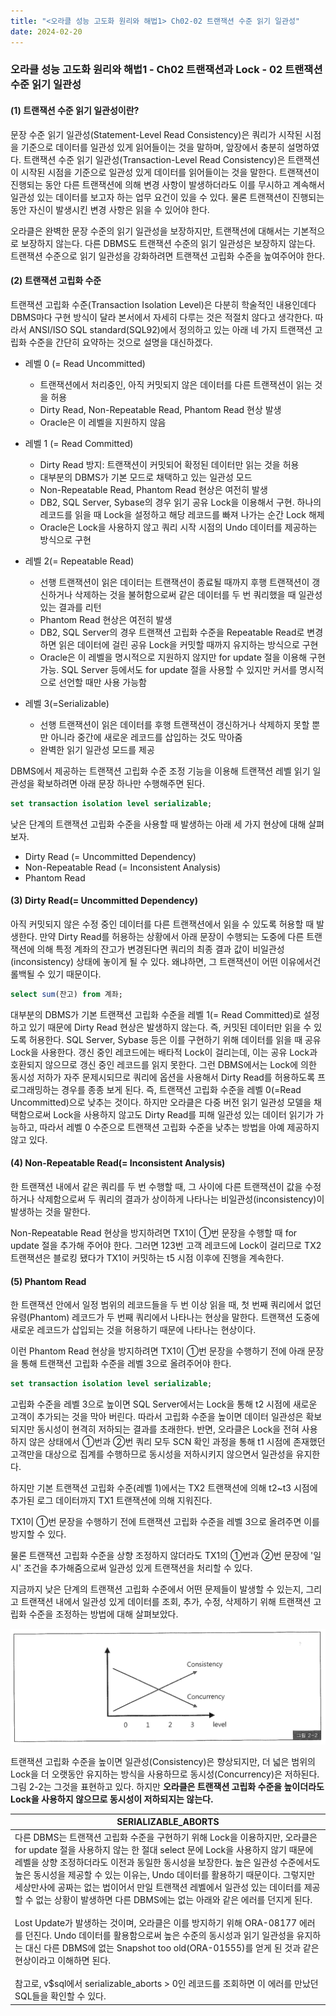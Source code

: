 ```yaml
---
title: "<오라클 성능 고도화 원리와 해법1> Ch02-02 트랜잭션 수준 읽기 일관성"
date: 2024-02-20
---
```



### 오라클 성능 고도화 원리와 해법1 - Ch02 트랜잭션과 Lock - 02 트랜잭션 수준 읽기 일관성

#### (1) 트랜잭션 수준 읽기 일관성이란?

문장 수준 읽기 일관성(Statement-Level Read Consistency)은 쿼리가 시작된 시점을 기준으로 데이터를 일관성 있게 읽어들이는 것을 말하며, 앞장에서 충분히 설명하였다. 트랜잭션 수준 읽기 일관성(Transaction-Level Read Consistency)은 트랜잭션이 시작된 시점을 기준으로 일관성 있게 데이터를 읽어들이는 것을 말한다. 트랜잭션이 진행되는 동안 다른 트랜잭션에 의해 변경 사항이 발생하더라도 이를 무시하고 계속해서 일관성 있는 데이터를 보고자 하는 업무 요건이 있을 수 있다. 물론 트랜잭션이 진행되는 동안 자신이 발생시킨 변경 사항은 읽을 수 있어야 한다.

오라클은 완벽한 문장 수준의 읽기 일관성을 보장하지만, 트랜잭션에 대해서는 기본적으로 보장하지 않는다. 다른 DBMS도 트랜잭션 수준의 읽기 일관성은 보장하지 않는다. 트랜잭션 수준으로 읽기 일관성을 강화하려면 트랜잭션 고립화 수준을 높여주어야 한다.

#### (2) 트랜잭션 고립화 수준

트랜잭션 고립화 수준(Transaction Isolation Level)은 다분히 학술적인 내용인데다 DBMS마다 구현 방식이 달라 본서에서 자세히 다루는 것은 적절치 않다고 생각한다. 따라서 ANSI/ISO SQL standard(SQL92)에서 정의하고 있는 아래 네 가지 트랜잭션 고립화 수준을 간단히 요약하는 것으로 설명을 대신하겠다.

- 레벨 0 (= Read Uncommitted)
	- 트랜잭션에서 처리중인, 아직 커밋되지 않은 데이터를 다른 트랜잭션이 읽는 것을 허용
	- Dirty Read, Non-Repeatable Read, Phantom Read 현상 발생
	- Oracle은 이 레벨을 지원하지 않음

- 레벨 1 (= Read Committed)
	- Dirty Read 방지: 트랜잭션이 커밋되어 확정된 데이터만 읽는 것을 허용
	- 대부분의 DBMS가 기본 모드로 채택하고 있는 일관성 모드
	- Non-Repeatable Read, Phantom Read 현상은 여전히 발생
	- DB2, SQL Server, Sybase의 경우 읽기 공유 Lock을 이용해서 구현. 하나의 레코드를 읽을 때 Lock을 설정하고 해당 레코드를 빠져 나가는 순간 Lock 해제
	- Oracle은 Lock을 사용하지 않고 쿼리 시작 시점의 Undo 데이터를 제공하는 방식으로 구현


- 레벨 2(= Repeatable Read)
	- 선행 트랜잭션이 읽은 데이터는 트랜잭션이 종료될 때까지 후행 트랜잭션이 갱신하거나 삭제하는 것을 불허함으로써 같은 데이터를 두 번 쿼리했을 때 일관성 있는 결과를 리턴
	- Phantom Read 현상은 여전히 발생
	- DB2, SQL Server의 경우 트랜잭션 고립화 수준을 Repeatable Read로 변경하면 읽은 데이터에 걸린 공유 Lock을 커밋할 때까지 유지하는 방식으로 구현
	- Oracle은 이 레벨을 명시적으로 지원하지 않지만 for update 절을 이용해 구현 가능. SQL Server 등에서도 for update 절을 사용할 수 있지만 커서를 명시적으로 선언할 때만 사용 가능함

- 레벨 3(=Serializable)
	- 선행 트랜잭션이 읽은 데이터를 후행 트랜잭션이 갱신하거나 삭제하지 못할 뿐만 아니라 중간에 새로운 레코드를 삽입하는 것도 막아줌
	- 완벽한 읽기 일관성 모드를 제공

DBMS에서 제공하는 트랜잭션 고립화 수준 조정 기능을 이용해 트랜잭션 레벨 읽기 일관성을 확보하려면 아래 문장 하나만 수행해주면 된다.

```sql
set transaction isolation level serializable;
```

낮은 단계의 트랜잭션 고립화 수준을 사용할 때 발생하는 아래 세 가지 현상에 대해 살펴보자.

- Dirty Read (= Uncommitted Dependency)
- Non-Repeatable Read (= Inconsistent Analysis)
- Phantom Read

#### (3) Dirty Read(= Uncommitted Dependency)

아직 커밋되지 않은 수정 중인 데이터를 다른 트랜잭션에서 읽을 수 있도록 허용할 때 발생한다. 만약 Dirty Read를 허용하는 상황에서 아래 문장이 수행되는 도중에 다른 트랜잭션에 의해 특정 계좌의 잔고가 변경된다면 쿼리의 최종 결과 값이 비일관성(inconsistency) 상태에 놓이게 될 수 있다. 왜냐하면, 그 트랜잭션이 어떤 이유에서건 롤백될 수 있기 때문이다.

```sql
select sum(잔고) from 계좌;
```

대부분의 DBMS가 기본 트랜잭션 고립화 수준을 레벨 1(= Read Committed)로 설정하고 있기 때문에 Dirty Read 현상은 발생하지 않는다. 즉, 커밋된 데이터만 읽을 수 있도록 허용한다. SQL Server, Sybase 등은 이를 구현하기 위해 데이터를 읽을 때 공유 Lock을 사용한다. 갱신 중인 레코드에는 배타적 Lock이 걸리는데, 이는 공유 Lock과 호환되지 않으므로 갱신 중인 레코드를 읽지 못한다. 그런 DBMS에서는 Lock에 의한 동시성 저하가 자주 문제시되므로 쿼리에 옵션을 사용해서 Dirty Read를 허용하도록 프로그래밍하는 경우를 종종 보게 된다. 즉, 트랜잭션 고립화 수준을 레벨 0(=Read Uncommitted)으로 낮추는 것이다.  하지만 오라클은 다중 버전 읽기 일관성 모델을 채택함으로써 Lock을 사용하지 않고도 Dirty Read를 피해 일관성 있는 데이터 읽기가 가능하고, 따라서 레벨 0 수준으로 트랜잭션 고립화 수준을 낮추는 방법을 아예 제공하지 않고 있다.

#### (4) Non-Repeatable Read(= Inconsistent Analysis)

한 트랜잭션 내에서 같은 쿼리를 두 번 수행할 때, 그 사이에 다른 트랜잭션이 값을 수정하거나 삭제함으로써 두 쿼리의 결과가 상이하게 나타나는 비일관성(inconsistency)이 발생하는 것을 말한다.

Non-Repeatable Read 현상을 방지하려면 TX1이 ①번 문장을 수행할 때 for update 절을 추가해 주어야 한다. 그러면 123번 고객 레코드에 Lock이 걸리므로 TX2 트랜잭션은 블로킹 됐다가 TX1이 커밋하는 t5 시점 이후에 진행을 계속한다.

#### (5) Phantom Read

한 트랜잭션 안에서 일정 범위의 레코드들을 두 번 이상 읽을 때, 첫 번째 쿼리에서 없던 유령(Phantom) 레코드가 두 번째 쿼리에서 나타나는 현상을 말한다. 트랜잭션 도중에 새로운 레코드가 삽입되는 것을 허용하기 때문에 나타나는 현상이다.

이런 Phantom Read 현상을 방지하려면 TX1이 ①번 문장을 수행하기 전에 아래 문장을 통해 트랜잭션 고립화 수준을 레벨 3으로 올려주어야 한다.

```sql
set transaction isolation level serializable;
```

고립화 수준을 레벨 3으로 높이면 SQL Server에서는 Lock을 통해 t2 시점에 새로운 고객이 추가되는 것을 막아 버린다. 따라서 고립화 수준을 높이면 데이터 일관성은 확보되지만 동시성이 현격히 저하되는 결과를 초래한다. 반면, 오라클은 Lock을 전혀 사용하지 않은 상태에서 ①번과 ②번 쿼리 모두 SCN 확인 과정을 통해 t1 시점에 존재했던 고객만을 대상으로 집계를 수행하므로 동시성을 저하시키지 않으면서 일관성을 유지한다.

하지만 기본 트랜잭션 고립화 수준(레벨 1)에서는 TX2 트랜잭션에 의해 t2~t3 시점에 추가된 로그 데이터까지 TX1 트랜잭션에 의해 지워진다.

TX1이 ①번 문장을 수행하기 전에 트랜잭션 고립화 수준을 레벨 3으로 올려주면 이를 방지할 수 있다.

물론 트랜잭션 고립화 수준을 상향 조정하지 않더라도 TX1의 ①번과 ②번 문장에 '일시' 조건을 추가해줌으로써 일관성 있게 트랜잭션을 처리할 수 있다.

지금까지 낮은 단계의 트랜잭션 고립화 수준에서 어떤 문제들이 발생할 수 있는지, 그리고 트랜잭션 내에서 일관성 있게 데이터를 조회, 추가, 수정, 삭제하기 위해 트랜잭션 고립화 수준을 조정하는 방법에 대해 살펴보았다.

![그림 2-2](/assets/images/sqlp/1-2-2.png)

트랜잭션 고립화 수준을 높이면 일관성(Consistency)은 향상되지만, 더 넓은 범위의 Lock을 더 오랫동안 유지하는 방식을 사용하므로 동시성(Concurrency)은 저하된다. 그림 2-2는 그것을 표현하고 있다. 하지만 **오라클은 트랜잭션 고립화 수준을 높이더라도 Lock을 사용하지 않으므로 동시성이 저하되지는 않는다.**

| SERIALIZABLE_ABORTS |
| ---- |
| 다른 DBMS는 트랜잭션 고립화 수준을 구현하기 위해 Lock을 이용하지만, 오라클은 for update 절을 사용하지 않는 한 절대 select 문에 Lock을 사용하지 않기 때문에 레벨을 상향 조정하더라도 이전과 동일한 동시성을 보장한다. 높은 일관성 수준에서도 높은 동시성을 제공할 수 있는 이유는, Undo 데이터를 활용하기 때문이다. 그렇지만 세상만사에 공짜는 없는 법이어서 만일 트랜잭션 레벨에서 일관성 있는 데이터를 제공할 수 없는 상황이 발생하면 다른 DBMS에는 없는 아래와 같은 에러를 던지게 된다.<br><br>Lost Update가 발생하는 것이며, 오라클은 이를 방지하기 위해 ORA-08177 에러를 던진다. Undo 데이터를 활용함으로써 높은 수준의 동시성과 읽기 일관성을 유지하는 대신 다른 DBMS에 없는 Snapshot too old(ORA-01555)를 얻게 된 것과 같은 현상이라고 이해하면 된다.<br><br>참고로, v$sql에서 serializable_aborts > 0인 레코드를 조회하면 이 에러를 만났던 SQL들을 확인할 수 있다. |

